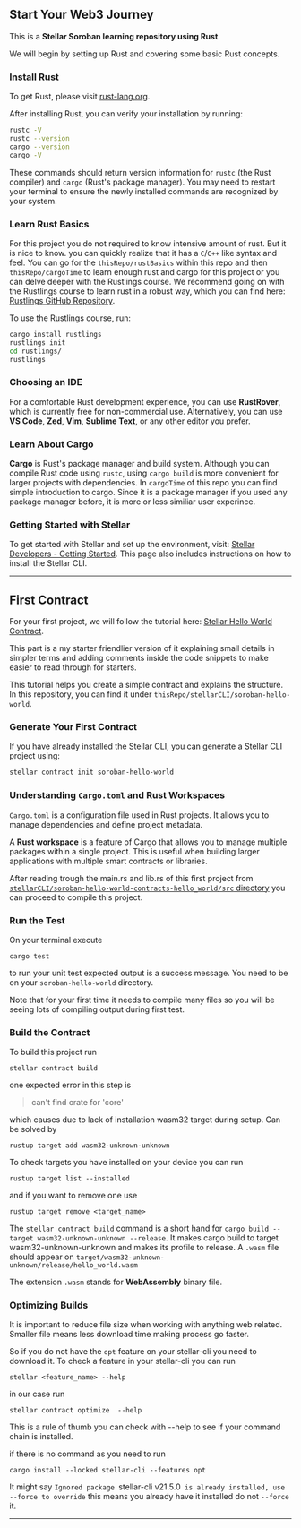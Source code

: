 ## Start Your Web3 Journey  

This is a **Stellar Soroban learning repository using Rust**.

We will begin by setting up Rust and covering some basic Rust concepts.

### Install Rust

To get Rust, please visit [rust-lang.org](https://www.rust-lang.org).

After installing Rust, you can verify your installation by running:

```sh
rustc -V
rustc --version
cargo --version
cargo -V
```

These commands should return version information for `rustc` (the Rust compiler) and `cargo` (Rust's package manager). You may need to restart your terminal to ensure the newly installed commands are recognized by your system.

### Learn Rust Basics

For this project you do not required to know intensive amount of rust. But it is nice to know. you can quickly realize that it has a `C`/`C++` like syntax and feel. You can go for the `thisRepo/rustBasics` within this repo and then `thisRepo/cargoTime` to learn enough rust and cargo for this project or you can delve deeper with the Rustlings course.
We recommend going on with the Rustlings course to learn rust in a robust way, which you can find here: [Rustlings GitHub Repository](https://github.com/rust-lang/rustlings/).

To use the Rustlings course, run:

```sh
cargo install rustlings
rustlings init
cd rustlings/
rustlings
```

### Choosing an IDE

For a comfortable Rust development experience, you can use **RustRover**, which is currently free for non-commercial use. Alternatively, you can use **VS Code**, **Zed**, **Vim**, **Sublime Text**, or any other editor you prefer.

### Learn About Cargo

**Cargo** is Rust's package manager and build system. Although you can compile Rust code using `rustc`, using `cargo build` is more convenient for larger projects with dependencies. In `cargoTime` of this repo you can find simple introduction to cargo. Since it is a package manager if you used any package manager before, it is more or less similiar user experince. 

### Getting Started with Stellar

To get started with Stellar and set up the environment, visit: [Stellar Developers - Getting Started](https://developers.stellar.org/docs/build/smart-contracts/getting-started/setup). This page also includes instructions on how to install the Stellar CLI.

---

## First Contract

For your first project, we will follow the tutorial here: [Stellar Hello World Contract](https://developers.stellar.org/docs/build/smart-contracts/getting-started/hello-world).

This part is a my starter friendlier version of it explaining small details in simpler terms and adding comments inside the code snippets to make easier to read through for starters.

This tutorial helps you create a simple contract and explains the structure. In this repository, you can find it under `thisRepo/stellarCLI/soroban-hello-world`.

### Generate Your First Contract

If you have already installed the Stellar CLI, you can generate a Stellar CLI project using:

```sh
stellar contract init soroban-hello-world
```

### Understanding `Cargo.toml` and Rust Workspaces

`Cargo.toml` is a configuration file used in Rust projects. It allows you to manage dependencies and define project metadata.

A **Rust workspace** is a feature of Cargo that allows you to manage multiple packages within a single project. This is useful when building larger applications with multiple smart contracts or libraries.

After reading trough the main.rs and lib.rs of this first project from 
[`stellarCLI/soroban-hello-world-contracts-hello_world/src` directory](https://github.com/onuralpArsln/stellarSoroban/tree/main/stellarCLI/soroban-hello-world/contracts/hello_world/src) you can proceed to compile this project.


### Run the Test

On your terminal execute 

```
cargo test
```
 to run your unit test expected output is a success message. You need to be on your `soroban-hello-world` directory.

 Note that for your first time it needs to compile many files so you will be seeing lots of compiling output during first test.

### Build the Contract

To build this project run

 ```
stellar contract build
```

one expected error in this step is 
>can't find crate for 'core'

which causes due to lack of installation wasm32 target during setup. Can be solved by 
```
rustup target add wasm32-unknown-unknown
```

To check targets you have installed on your device you can run 

```
rustup target list --installed
```

and if you want to remove one  use 
```
rustup target remove <target_name>

```


The `stellar contract build`  command is a short hand for `cargo build --target wasm32-unknown-unknown --release`. It makes cargo build to target wasm32-unknown-unknown and makes its profile to release.
A `.wasm` file should appear on `target/wasm32-unknown-unknown/release/hello_world.wasm`

The extension `.wasm` stands for **WebAssembly** binary file.

### Optimizing Builds

It is important to reduce file size when working with anything web related. Smaller file means less download time making process go faster.

So if you do not have the `opt` feature on your stellar-cli you need to download it. To check a feature in your stellar-cli you can run 

```
stellar <feature_name> --help

```

in our case run 

```
stellar contract optimize  --help

```

This is a rule of thumb you can check with --help to see if your command chain is installed.
 

if there is no command as you need to run  

```
cargo install --locked stellar-cli --features opt
```
It might say `Ignored package `stellar-cli v21.5.0` is already installed, use --force to override` this means you already have it installed do not `--force`  it.


---
